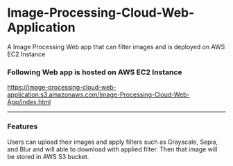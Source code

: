 # Image-Processing-Cloud-Web-Application
A Image Processing Web app that can filter images and is deployed on AWS EC2 Instance

### Following Web app is hosted on AWS EC2 Instance

https://image-processing-cloud-web-application.s3.amazonaws.com/Image-Processing-Cloud-Web-App/index.html

***
### Features
Users can upload their images and apply filters such as Grayscale, Sepia, and Blur and will able to download with applied filter.
Then that image will be stored in AWS S3 bucket.
